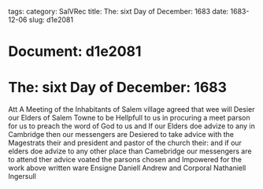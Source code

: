 tags: 
category: SalVRec
title: The: sixt Day of December: 1683
date: 1683-12-06
slug: d1e2081




# Document: d1e2081


# The: sixt Day of December: 1683

Att A Meeting of the Inhabitants of Salem village agreed that wee will Desier our Elders of Salem Towne to be Hellpfull to us in procuring a meet parson for us to preach the word of God to us and If our Elders doe advize to any in Cambridge then our messengers are Desiered to take advice with the Magestrats their and president and pastor of the church their: and if our elders doe advize to any other place than Camebridge our messengers are to attend ther advice voated the parsons chosen and Impowered for the work above written ware Ensigne Daniell Andrew and Corporal Nathaniell Ingersull
